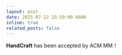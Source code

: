 ```yaml
---
layout: post
date: 2025-07-22 15:59:00-0400
inline: true
related_posts: false
---
```

**HandCraft** has been accepted by ACM MM！
